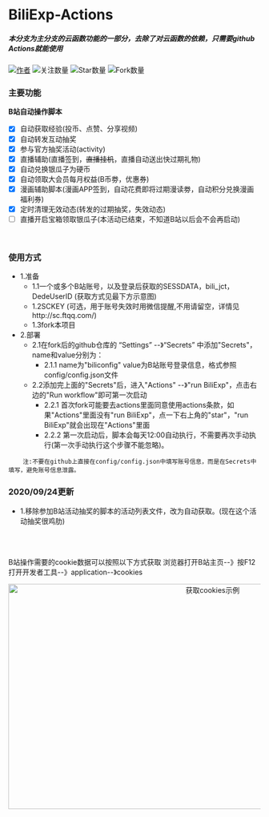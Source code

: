 BiliExp-Actions
====  
##### 本分支为主分支的云函数功能的一部分，去除了对云函数的依赖，只需要github Actions就能使用

[![](https://img.shields.io/badge/author-%E6%98%9F%E8%BE%B0-red "作者")](https://github.com/happy888888/ )
![](https://img.shields.io/badge/dynamic/json?label=GitHub%20Followers&query=%24.data.totalSubs&url=https%3A%2F%2Fapi.spencerwoo.com%2Fsubstats%2F%3Fsource%3Dgithub%26queryKey%3Dhappy888888&labelColor=282c34&color=181717&logo=github&longCache=true "关注数量")
![](https://img.shields.io/github/stars/happy888888/BiliExp.svg?style=plastic&logo=appveyor "Star数量")
![](https://img.shields.io/github/forks/happy888888/BiliExp.svg?style=plastic&logo=stackshare "Fork数量")

### 主要功能
**B站自动操作脚本**
* [x] 自动获取经验(投币、点赞、分享视频) 
* [x] 自动转发互动抽奖
* [x] 参与官方抽奖活动(activity)
* [x] 直播辅助(直播签到，~~直播挂机~~，直播自动送出快过期礼物) 
* [x] 自动兑换银瓜子为硬币 
* [x] 自动领取大会员每月权益(B币劵，优惠券) 
* [x] 漫画辅助脚本(漫画APP签到，自动花费即将过期漫读劵，自动积分兑换漫画福利券) 
* [x] 定时清理无效动态(转发的过期抽奖，失效动态) 
* [ ] 直播开启宝箱领取银瓜子(本活动已结束，不知道B站以后会不会再启动) 
</br>

### 使用方式
* 1.准备
    *  1.1一个或多个B站账号，以及登录后获取的SESSDATA，bili_jct，DedeUserID (获取方式见最下方示意图)
    *  1.2SCKEY (可选，用于账号失效时用微信提醒,不用请留空，详情见http://sc.ftqq.com/)
    *  1.3fork本项目
* 2.部署
    *  2.1在fork后的github仓库的 “Settings” --》“Secrets” 中添加"Secrets"，name和value分别为：
        *  2.1.1 name为"biliconfig"           value为B站账号登录信息，格式参照config/config.json文件
    *  2.2添加完上面的"Secrets"后，进入"Actions" --》"run BiliExp"，点击右边的"Run workflow"即可第一次启动
        *  2.2.1 首次fork可能要去actions里面同意使用actions条款，如果"Actions"里面没有"run BiliExp"，点一下右上角的"star"，"run BiliExp"就会出现在"Actions"里面
        *  2.2.2 第一次启动后，脚本会每天12:00自动执行，不需要再次手动执行(第一次手动执行这个步骤不能忽略)。
```
    注:不要在github上直接在config/config.json中填写账号信息，而是在Secrets中填写，避免账号信息泄露。
```

### 2020/09/24更新

* 1.移除参加B站活动抽奖的脚本的活动列表文件，改为自动获取。(现在这个活动抽奖很鸡肋)

</br></br>


B站操作需要的cookie数据可以按照以下方式获取
浏览器打开B站主页--》按F12打开开发者工具--》application--》cookies
<div align="center"><img src="https://s1.ax1x.com/2020/09/23/wjM09e.png" width="800" height="450" title="获取cookies示例"></div>
